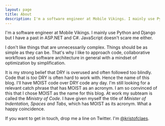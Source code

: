 ```yaml
---
layout: page
title: About
description: I'm a software engineer at Mobile Vikings. I mainly use Python and Django but I have a past in ASP.NET and C#. JavaScript doesn't scare me either.
---
```

I'm a software engineer at Mobile Vikings. I mainly use Python and Django but I have a past in ASP.NET and C#. JavaScript doesn't scare me either.

I don't like things that are unnecessarily complex. Things should be as simple as they can be. That's why I like to approach code, collaborative workflows and software architecture in general with a mindset of optimization by simplification.

It is my strong belief that DRY is overused and often followed too blindly. Code that is _too_ DRY is often hard to work with. Hence the name of this blog. I'll have MOIST code over DRY code any day. I'm still looking for a relevant catch phrase that has MOIST as an acronym. I am so convinced of this that I chose MOIST as the name for this blog. At work my subteam is called the _Ministry of Code_. I have given myself the title of _Minister of Indentation, Spaces and Tabs_, which has MOIST as its acronym. What a happy coincidence.

If you want to get in touch, drop me a line on Twitter. I'm [@kristofclaes](https://twitter.com/kristofclaes).

